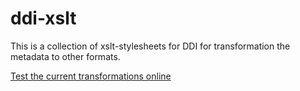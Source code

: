 ddi-xslt
========

This is a collection of xslt-stylesheets for DDI for transformation the metadata to other formats.

[Test the current transformations online](http://xml.snd.gu.se/app/transform/index.html)
